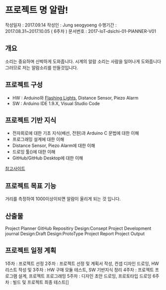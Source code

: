 # 프로젝트 명 알람!

작성일자 : 2017.09.14
작성인 : Jung seogyoeng
수행기간 : 2017.08.31~2017.10.05 ( 6주차 )
문서번호 : 2017-loT-dsichi-01-PlANNER-V01

## 개요

  소리는 중요하며 신박하게 도와줍니다.
  시계의 알람 소리는 사람을 일어나게 도와줍니다
  그러므로 저는 알람소리를 만들것입니다.


## 프로젝트 구성
   - HW : Arduino와 [Flashing Lights](http://www.led-store.co.kr/goods/goods_view.php?goodsNo=1000000272&inflow=naver&NaPm=ct%3Dj7kf3log%7Cci%3Dbd2c479c2f21a09edd176fa24d6ea4503d67be38%7Ctr%3Dslsl%7Csn%3D441880%7Chk%3Dc5b09ca7e4183b35d26a48a571a9e5b9c3a4a4f5), Distance Sensor, Piezo Alarm
   - SW : Arduino IDE 1.9.X, Visual Studio Code

## 프로젝트 기반 지식

  - 전자회로에 대한 기초 지식(배선, 전원)과 Arduino C 문법에 대한 이해
  - 프로그래밍 설계에 대한 이해
  - Distance Sensor, Piezo Alarm에 대한 이해
  - 드로잉 툴()에 대한 이해
  - GitHub/GitHub Desktop에 대한 이해

  [참고사이트](http://www.makeuseof.com/tag/how-to-make-a-simple-arduino-alarm-system/)

## 프로젝트 목표 기능

  거리를 측정하여 1000이상이되면 알람이 울리게 되는 것 입니다.
  
## 산출물

  Project Planner
  GitHub Repositiry
  Design:Consept
  Project Development journal
  Design:Draft 
  Design:ProtoType
  Project Report
  Project Output

## 프로젝트 일정 계획

  1주차  : 프로젝트 선정
  2주차  : 프로젝트 선정 및 계획서 작성, 컨셉 디자인 드로잉, HW 리스트 작성 및
  3주차  : HW 구매 모듈 테스트, SW 기반지식 정리
  4주차  : 프로젝트 프로그램 설계, 프로젝트 프로그래밍
  5주차  : 디자인 초안 드로잉, 프로토타입 드로잉
  6주차  : 빌드 및 프로젝트 최종 테스트[]